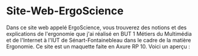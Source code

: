 # Site-Web-ErgoScience
Dans ce site web appelé ErgoScience, vous trouverez des notions et des explications de l'ergonomie que j'ai réalisé en BUT 1 Métiers du Multimédia et de l'Internet à l'IUT de Sénart-Fontainebleau dans le cadre de la matière Ergonomie. Ce site est un maquette faite en Axure RP 10. Voici un aperçu :
